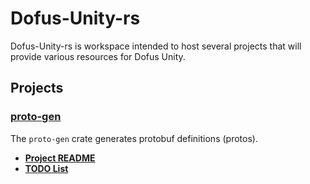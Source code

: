 # Dofus-Unity-rs
Dofus-Unity-rs is workspace intended to host several projects that will provide various resources for Dofus Unity.

## Projects

### [proto-gen](./proto-gen)

The `proto-gen` crate generates protobuf definitions (protos).

- **[Project README](./proto-gen/README.md)**
- **[TODO List](./proto-gen/TODO.md)**
